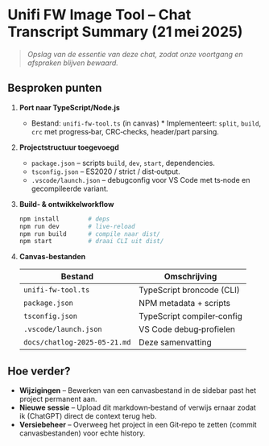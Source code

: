 # Unifi FW Image Tool – Chat Transcript Summary (21 mei 2025)

> *Opslag van de essentie van deze chat, zodat onze voortgang en afspraken blijven bewaard.*

## Besproken punten

1. **Port naar TypeScript/Node.js**

   * Bestand: `unifi-fw-tool.ts` (in canvas)
     \* Implementeert: `split`, `build`, `crc` met progress‑bar, CRC‑checks, header/part parsing.
2. **Project­structuur toegevoegd**

   * `package.json` – scripts `build`, `dev`, `start`, dependencies.
   * `tsconfig.json` – ES2020 / strict / dist‑output.
   * `.vscode/launch.json` – debugconfig voor VS Code met ts‑node en gecompileerde variant.
3. **Build‑ & ontwikkelworkflow**

   ```bash
   npm install        # deps
   npm run dev        # live‑reload
   npm run build      # compile naar dist/
   npm start          # draai CLI uit dist/
   ```
4. **Canvas-bestanden**

   | Bestand                      | Omschrijving               |
   | ---------------------------- | -------------------------- |
   | `unifi-fw-tool.ts`           | TypeScript broncode (CLI)  |
   | `package.json`               | NPM metadata + scripts     |
   | `tsconfig.json`              | TypeScript compiler‑config |
   | `.vscode/launch.json`        | VS Code debug‑profielen    |
   | `docs/chatlog-2025-05-21.md` | Deze samenvatting          |

## Hoe verder?

* **Wijzigingen** – Bewerken van een canvasbestand in de sidebar past het project permanent aan.
* **Nieuwe sessie** – Upload dit markdown‑bestand of verwijs ernaar zodat ik (ChatGPT) direct de context terug heb.
* **Versiebeheer** – Overweeg het project in een Git‑repo te zetten (commit canvasbestanden) voor echte history.
